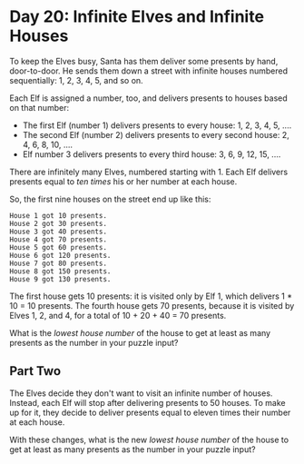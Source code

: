 # Day 20: Infinite Elves and Infinite Houses

To keep the Elves busy, Santa has them deliver some presents by hand, door-to-door. He sends them down a street with infinite houses numbered sequentially: 1, 2, 3, 4, 5, and so on.

Each Elf is assigned a number, too, and delivers presents to houses based on that number:

* The first Elf (number 1) delivers presents to every house: 1, 2, 3, 4, 5, ....
* The second Elf (number 2) delivers presents to every second house: 2, 4, 6, 8, 10, ....
* Elf number 3 delivers presents to every third house: 3, 6, 9, 12, 15, ....

There are infinitely many Elves, numbered starting with 1. Each Elf delivers presents equal to *ten times* his or her number at each house.

So, the first nine houses on the street end up like this:
```
House 1 got 10 presents.
House 2 got 30 presents.
House 3 got 40 presents.
House 4 got 70 presents.
House 5 got 60 presents.
House 6 got 120 presents.
House 7 got 80 presents.
House 8 got 150 presents.
House 9 got 130 presents.
```

The first house gets 10 presents: it is visited only by Elf 1, which delivers 1 * 10 = 10 presents. The fourth house gets 70 presents, because it is visited by Elves 1, 2, and 4, for a total of 10 + 20 + 40 = 70 presents.

What is the *lowest house number* of the house to get at least as many presents as the number in your puzzle input?

## Part Two

The Elves decide they don't want to visit an infinite number of houses. Instead, each Elf will stop after delivering presents to 50 houses. To make up for it, they decide to deliver presents equal to eleven times their number at each house.

With these changes, what is the new *lowest house number* of the house to get at least as many presents as the number in your puzzle input?
